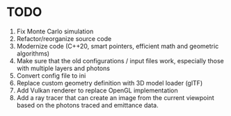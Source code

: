 # TODO

1. Fix Monte Carlo simulation
2. Refactor/reorganize source code
3. Modernize code (C++20, smart pointers, efficient math and geometric algorithms)
4. Make sure that the old configurations / input files work, especially those with multiple layers and photons
5. Convert config file to ini
6. Replace custom geometry definition with 3D model loader (glTF)
7. Add Vulkan renderer to replace OpenGL implementation
8. Add a ray tracer that can create an image from the current viewpoint based on the photons traced and emittance data.
